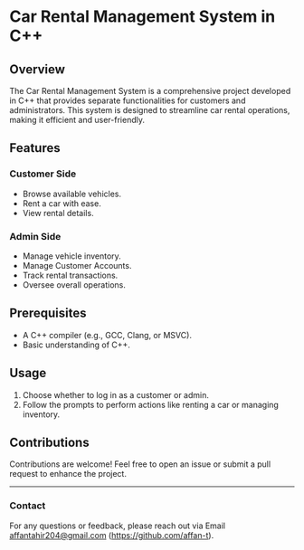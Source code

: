 # Car Rental Management System in C++

## Overview
The Car Rental Management System is a comprehensive project developed in C++ that provides separate functionalities for customers and administrators. This system is designed to streamline car rental operations, making it efficient and user-friendly.

## Features

### Customer Side
- Browse available vehicles.
- Rent a car with ease.
- View rental details.

### Admin Side
- Manage vehicle inventory.
- Manage Customer Accounts.
- Track rental transactions.
- Oversee overall operations.

## Prerequisites
- A C++ compiler (e.g., GCC, Clang, or MSVC).
- Basic understanding of C++.

## Usage
1. Choose whether to log in as a customer or admin.
2. Follow the prompts to perform actions like renting a car or managing inventory.


## Contributions
Contributions are welcome! Feel free to open an issue or submit a pull request to enhance the project.

---

### Contact
For any questions or feedback, please reach out via Email affantahir204@gmail.com (https://github.com/affan-t).
